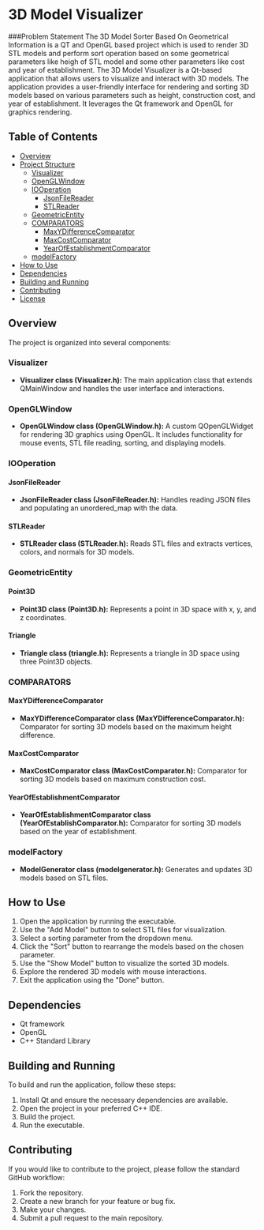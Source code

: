 # 3D Model Visualizer

###Problem Statement
The 3D Model Sorter Based On Geometrical Information is a QT and OpenGL based project which is used to render 3D STL models and perform sort operation based on some geometrical parameters like heigh of STL model and some other parameters like cost and year of establishment.
The 3D Model Visualizer is a Qt-based application that allows users to visualize and interact with 3D models. The application provides a user-friendly interface for rendering and sorting 3D models based on various parameters such as height, construction cost, and year of establishment. It leverages the Qt framework and OpenGL for graphics rendering.

## Table of Contents

- [Overview](#overview)
- [Project Structure](#project-structure)
  - [Visualizer](#visualizer)
  - [OpenGLWindow](#openglwindow)
  - [IOOperation](#iooperation)
    - [JsonFileReader](#jsonfilereader)
    - [STLReader](#stlreader)
  - [GeometricEntity](#geometricentity)
  - [COMPARATORS](#comparators)
    - [MaxYDifferenceComparator](#maxydifferencecomparator)
    - [MaxCostComparator](#maxcostcomparator)
    - [YearOfEstablishmentComparator](#yearofestablishmentcomparator)
  - [modelFactory](#modelfactory)
- [How to Use](#how-to-use)
- [Dependencies](#dependencies)
- [Building and Running](#building-and-running)
- [Contributing](#contributing)
- [License](#license)

## Overview

The project is organized into several components:

### Visualizer

- **Visualizer class (Visualizer.h):** The main application class that extends QMainWindow and handles the user interface and interactions.

### OpenGLWindow

- **OpenGLWindow class (OpenGLWindow.h):** A custom QOpenGLWidget for rendering 3D graphics using OpenGL. It includes functionality for mouse events, STL file reading, sorting, and displaying models.

### IOOperation

#### JsonFileReader

- **JsonFileReader class (JsonFileReader.h):** Handles reading JSON files and populating an unordered_map with the data.

#### STLReader

- **STLReader class (STLReader.h):** Reads STL files and extracts vertices, colors, and normals for 3D models.

### GeometricEntity

#### Point3D

- **Point3D class (Point3D.h):** Represents a point in 3D space with x, y, and z coordinates.

#### Triangle

- **Triangle class (triangle.h):** Represents a triangle in 3D space using three Point3D objects.

### COMPARATORS

#### MaxYDifferenceComparator

- **MaxYDifferenceComparator class (MaxYDifferenceComparator.h):** Comparator for sorting 3D models based on the maximum height difference.

#### MaxCostComparator

- **MaxCostComparator class (MaxCostComparator.h):** Comparator for sorting 3D models based on maximum construction cost.

#### YearOfEstablishmentComparator

- **YearOfEstablishmentComparator class (YearOfEstablishComparator.h):** Comparator for sorting 3D models based on the year of establishment.

### modelFactory

- **ModelGenerator class (modelgenerator.h):** Generates and updates 3D models based on STL files.

## How to Use

1. Open the application by running the executable.
2. Use the "Add Model" button to select STL files for visualization.
3. Select a sorting parameter from the dropdown menu.
4. Click the "Sort" button to rearrange the models based on the chosen parameter.
5. Use the "Show Model" button to visualize the sorted 3D models.
6. Explore the rendered 3D models with mouse interactions.
7. Exit the application using the "Done" button.

## Dependencies

- Qt framework
- OpenGL
- C++ Standard Library

## Building and Running

To build and run the application, follow these steps:

1. Install Qt and ensure the necessary dependencies are available.
2. Open the project in your preferred C++ IDE.
3. Build the project.
4. Run the executable.

## Contributing

If you would like to contribute to the project, please follow the standard GitHub workflow:

1. Fork the repository.
2. Create a new branch for your feature or bug fix.
3. Make your changes.
4. Submit a pull request to the main repository.


